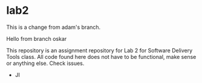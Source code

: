 # lab2


This is a change from adam's branch.


Hello from branch oskar


This repository is an assignment repository for Lab 2 for Software Delivery Tools class.
All code found here does not have to be functional, make sense or anything else.
Check issues.
- JI


